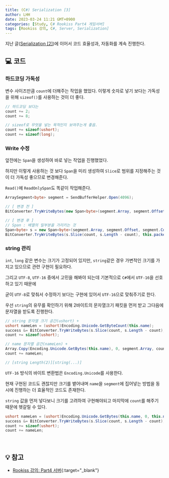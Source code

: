 ```yaml
---
title: (C#) Serialization [3]
author: LHH
date: 2023-03-24 11:21 GMT+0900
categories: [Study, C# Rookiss Part4 게임서버]
tags: [Rookiss 강의, C#, Server, Serialization]
---
```


지난 글([Serialization [2]](/posts/CSharp-Serialization-2))에 이어서 코드 효율성과, 자동화를 계속 진행한다.

## 💻 코드
### 하드코딩 가독성
변수 사이즈만큼 `count`에 더해주는 작업을 했었다. 이렇게 숫자로 넣기 보다는 가독성을 위해 `sizeof()`를 사용하는 것이 더 좋다.
```cs
// 하드코딩 보다는
count += 2;
count += 8;

// sizeof로 무엇을 넣는 목적인지 보여주는게 좋음.
count += sizeof(ushort);
count += sizeof(long);
```

### Write 수정
앞전에는 `Span`을 생성하여 바로 넣는 작업을 진행했었다.

하지만 이렇게 사용하는 것 보다 `Span`을 미리 생성하여 `Slice`로 범위를 지정해주는 것이 더 가독성 좋으므로 변경해준다.

`Read()`에 `ReadOnlySpan`도 똑같이 작업해준다.
```cs
ArraySegment<byte> segment = SendBufferHelper.Open(4096);

// [ 변경 전 ]
BitConverter.TryWriteBytes(new Span<byte>(segment.Array, segment.Offset + count, segment.Count - count), this.packetId);

// [ 변경 후 ]
// Span : 배열의 일부분을 가리키는 것
Span<byte> s = new Span<byte>(segment.Array, segment.Offset, segment.Count);
BitConverter.TryWriteBytes(s.Slice(count, s.Length - count), this.packetId);
```

### string 관리
`int`, `long` 같은 변수는 크기가 고정되어 있지만, `string`같은 경우 가변적인 크기를 가지고 있으므로 관련 구현이 필요하다.

그리고 `UTF-8`, `UTF-16` 중에서 고민을 해봐야 되는데 기본적으로 `C#`에서 `UTF-16`을 선호하고 있기 때문에

굳이 `UTF-8`로 맞춰서 수정하기 보다는 구현에 있어서 `UTF-16`으로 맞춰주기로 한다.

우선 `string`의 유무를 확인하기 위해 2바이트의 문자열크기 패킷을 먼저 받고 그다음에 문자열을 받도록 진행한다.
```cs
// string 문자열 크기 공간(ushort) +
ushort nameLen = (ushort)Encoding.Unicode.GetByteCount(this.name);
success &= BitConverter.TryWriteBytes(s.Slice(count, s.Length - count), nameLen);
count += sizeof(ushort);

// name 문자열 공간(nameLen) +
Array.Copy(Encoding.Unicode.GetBytes(this.name), 0, segment.Array, count, nameLen);
count += nameLen;

// [string Length(2)][string(...)]
```

`UTF-16` 방식의 바이트 변환법은 `Encoding.Unicode`를 사용한다. 

현재 구현된 코드도 괜찮지만 크기를 뱉어내며 `name`을 `segment`에 집어넣는 방법을 동시에 진행하는 더 효율적인 코드도 존재한다.

`string` 값을 먼저 넣다보니 크기를 고려하여 구현해야되고 마지막에 `count`를 해주기 때문에 헷갈릴 수 있다.
```cs
ushort nameLen = (ushort)Encoding.Unicode.GetBytes(this.name, 0, this.name.Length, segment.Array, segment.Offset + count + sizeof(ushort));
success &= BitConverter.TryWriteBytes(s.Slice(count, s.Length - count), nameLen);
count += sizeof(ushort);
count += nameLen;
```
<br>

## 💡 참고
- [Rookiss 강의: Part4 서버](https://www.inflearn.com/course/%EC%9C%A0%EB%8B%88%ED%8B%B0-mmorpg-%EA%B0%9C%EB%B0%9C-part4){:target="_blank"}